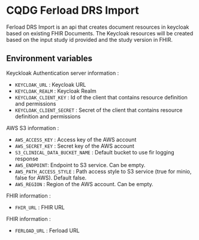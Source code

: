 # CQDG Ferload DRS Import

Ferload DRS Import is an api that creates document resources in keycloak based on existing FHIR Documents. The Keycloak resources will be created based on the input study id provided and the study version in FHIR.


## Environment variables

Keyckloak Authentication server information :

- `KEYCLOAK_URL` : Keycloak URL
- `KEYCLOAK_REALM` : Keycloak Realm
- `KEYCLOAK_CLIENT_KEY` : Id of the client that contains resource definition and permissions
- `KEYCLOAK_CLIENT_SECRET` : Secret of the client that contains resource definition and permissions

AWS S3 information :

- `AWS_ACCESS_KEY` : Access key of the AWS account
- `AWS_SECRET_KEY` : Secret key of the AWS account
- `S3_CLINICAL_DATA_BUCKET_NAME` : Default bucket to use fir logging response
- `AWS_ENDPOINT`: Endpoint to S3 service. Can be empty.
- `AWS_PATH_ACCESS_STYLE` : Path access style to S3 service (true for minio, false for AWS). Default false.
- `AWS_REGION` : Region of the AWS account. Can be empty.

FHIR information :

- `FHIR_URL` : FHIR URL
  
FHIR information :

- `FERLOAD_URL` : Ferload URL